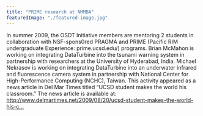 ```yaml
---
title: "PRIME research at NMMBA"
featuredImage: "./featured-image.jpg"
---
```

In summer 2009, the OSDT Initiative members are mentoring 2 students in collaboration with NSF-spons0red PRAGMA and PRIME (Pacific RIM undergraduate Experience: prime.ucsd.edu/) programs. Brian McMahon is working on integrating DataTurbine into the tsunami warning system in partnership with researchers at the University of Hyderabad, India. Michael Nekrasov is working on integrating DataTurbine into an underwater infrared and fluorescence camera system in partnership with National Center for High-Performance Computing (NCHC), Taiwan. This activity appeared as a news article in Del Mar Times titled “UCSD student makes the world his classroom.” The news article is available at: http://www.delmartimes.net/2009/08/20/ucsd-student-makes-the-world-his-c…

